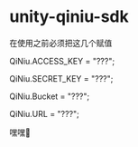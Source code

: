 # unity-qiniu-sdk

在使用之前必须把这几个赋值

QiNiu.ACCESS_KEY = "???";

QiNiu.SECRET_KEY = "???";

QiNiu.Bucket = "???";

QiNiu.URL = "???";

嘿嘿🤭

